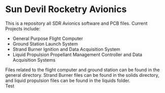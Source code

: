 <h1>Sun Devil Rocketry Avionics</h1>

This is a repository all SDR Avionics software and PCB files. Current Projects include:
<ul>
   <li>General Purpose Flight Computer</li>
   <li>Ground Station Launch System</li>
   <li>Strand Burner Ignition and Data Acquisition System</li>
   <li>Liquid Propulsion Propellant Management Controller and Data Acquisition Systems</li>
</ul>
     
Files related to the flight computer and ground station can be found in the general directory. Strand Burner files can be found in the solids directory, and liquid propulsion files can be found in the liquids folder.  
Test 
